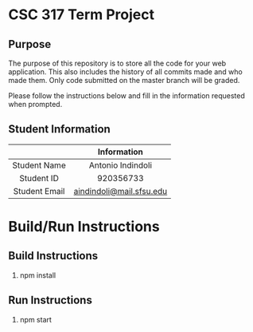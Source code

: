 # CSC 317 Term Project

## Purpose

The purpose of this repository is to store all the code for your web application. This also includes the history of all commits made and who made them. Only code submitted on the master branch will be graded.

Please follow the instructions below and fill in the information requested when prompted.

## Student Information

|               | Information   |
|:-------------:|:-------------:|
| Student Name  | Antonio Indindoli     |
| Student ID    | 920356733       |
| Student Email | aindindoli@mail.sfsu.edu    |



# Build/Run Instructions

## Build Instructions
1. npm install

## Run Instructions
1. npm start
